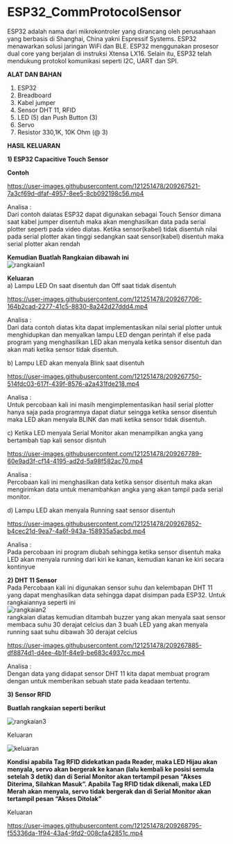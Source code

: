 # ESP32_CommProtocolSensor

ESP32 adalah nama dari mikrokontroler yang dirancang oleh perusahaan yang berbasis di Shanghai, China yakni Espressif Systems. ESP32 menawarkan solusi jaringan WiFi dan BLE. ESP32 menggunakan prosesor dual core yang berjalan di instruksi Xtensa LX16. Selain itu, ESP32 telah mendukung protokol komunikasi seperti I2C, UART dan SPI.

**ALAT DAN BAHAN**
1) ESP32
2) Breadboard
3) Kabel jumper
4) Sensor DHT 11, RFID
5) LED (5) dan Push Button (3)
6) Servo
7) Resistor 330,1K, 10K Ohm (@ 3)

**HASIL KELUARAN**

**1) ESP32 Capacitive Touch Sensor**

**Contoh**



https://user-images.githubusercontent.com/121251478/209267521-7a3cf69d-dfaf-4957-8ee5-8cb092198c56.mp4



Analisa : <br />
Dari contoh daiatas ESP32 dapat digunakan sebagai Touch Sensor dimana saat kabel jumper disentuh maka akan menghasilkan data pada serial plotter seperti pada video diatas. Ketika sensor(kabel) tidak disentuh nilai pada serial plotter akan tinggi sedangkan saat sensor(kabel) disentuh maka serial plotter akan rendah

**Kemudian Buatlah Rangkaian dibawah ini** <br />
![rangkaian1](https://user-images.githubusercontent.com/121251478/209268393-dfbf6276-c088-42fc-bb0a-81aa679456a3.png)
<br />

**Keluaran** <br />
a) Lampu LED On saat disentuh dan Off saat tidak disentuh <br />


https://user-images.githubusercontent.com/121251478/209267706-164b2cad-2277-41c5-8830-8a242d27ddd4.mp4


Analisa : <br />
Dari data contoh diatas kita dapat implementasikan nilai serial plotter untuk menghidupkan dan menyalkan lampu LED dengan perintah if else pada program yang menghasilkan LED akan menyala ketika sensor disentuh dan akan mati ketika sensor tidak disentuh. <br />

b) Lampu LED akan menyala Blink saat disentuh <br />


https://user-images.githubusercontent.com/121251478/209267750-514fdc03-617f-439f-8576-a2a431fde218.mp4


Analisa : <br />
Untuk percobaan kali ini masih mengimplementasikan hasil serial plotter hanya saja pada programnya dapat diatur seingga ketika sensor disentuh maka LED akan menyala BLINK dan mati ketika sensor tidak disentuh. <br />

c) Ketika LED menyala Serial Monitor akan menampilkan angka yang bertambah tiap kali sensor disntuh <br />


https://user-images.githubusercontent.com/121251478/209267789-60e9ad3f-cf14-4195-ad2d-5a98f582ac70.mp4


Analisa : <br />
Percobaan kali ini menghasilkan data ketika sensor disentuh maka akan mengirimkan data untuk menambahkan angka yang akan tampil pada serial monitor. <br />

d) Lampu LED akan menyala Running saat sensor disentuh <br />


https://user-images.githubusercontent.com/121251478/209267852-b4cec21d-9ea7-4a6f-943a-158935a5acbd.mp4


Analisa : <br />
Pada percobaan ini program diubah sehingga ketika sensor disentuh maka LED akan menyala running dari kiri ke kanan, kemudian kanan ke kiri secara kontinyue <br />

**2) DHT 11 Sensor** <br />
Pada Percobaan kali ini digunakan sensor suhu dan kelembapan DHT 11 yang dapat menghasilkan data sehingga dapat disimpan pada ESP32. Untuk rangkaiannya seperti ini <br />
![rangkaian2](https://user-images.githubusercontent.com/121251478/209268461-f4c80920-d443-4e8c-ac54-d66377b2a4c1.png)
<br />
rangkaian diatas kemudian ditambah buzzer yang akan menyala saat sensor membaca suhu 30 derajat celcius dan 3 buah LED yang akan menyala running saat suhu dibawah 30 derajat celcius <br />


https://user-images.githubusercontent.com/121251478/209267885-df8874d1-d4ee-4b1f-84e9-be683c4937cc.mp4


Analisa : <br />
Dengan data yang didapat sensor DHT 11 kita dapat membuat program dengan untuk memberikan sebuah state pada keadaan tertentu. <br />

**3) Sensor RFID**

**Buatlah rangkaian seperti berikut**


![rangkaian3](https://user-images.githubusercontent.com/121251478/209268482-66693de2-931e-477d-a94c-2f8bbcf69486.png)


Keluaran 

![keluaran](https://user-images.githubusercontent.com/121251478/209268495-bbcca170-46a8-4be8-9f27-8ff71e120e6d.png)


**Kondisi apabila Tag RFID didekatkan pada Reader, maka LED Hijau akan menyala, servo akan bergerak ke kanan (lalu kembali ke posisi semula setelah 3 detik) dan di Serial Monitor akan tertampil pesan “Akses Diterima, Silahkan Masuk”. Apabila Tag RFID tidak dikenali, maka LED Merah akan menyala, servo tidak bergerak dan di Serial Monitor akan tertampil pesan “Akses Ditolak”**

Keluaran 

https://user-images.githubusercontent.com/121251478/209268795-f55336da-1f94-43a4-9fd2-008cfa42851c.mp4






